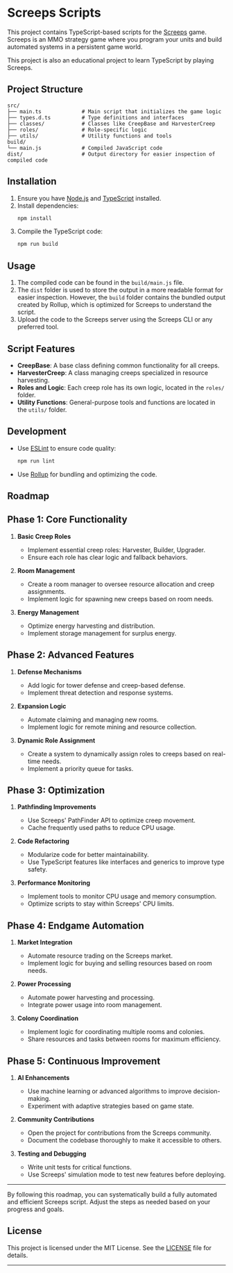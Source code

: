 # Screeps Scripts

This project contains TypeScript-based scripts for the [Screeps](https://screeps.com/) game. Screeps is an MMO strategy game where you program your units and build automated systems in a persistent game world.

This project is also an educational project to learn TypeScript by playing Screeps.

## Project Structure

```
src/
├── main.ts             # Main script that initializes the game logic
├── types.d.ts          # Type definitions and interfaces
├── classes/            # Classes like CreepBase and HarvesterCreep
├── roles/              # Role-specific logic
├── utils/              # Utility functions and tools
build/
└── main.js             # Compiled JavaScript code
dist/                   # Output directory for easier inspection of compiled code
```

## Installation

1. Ensure you have [Node.js](https://nodejs.org/) and [TypeScript](https://www.typescriptlang.org/) installed.
2. Install dependencies:
   ```bash
   npm install
   ```
3. Compile the TypeScript code:
   ```bash
   npm run build
   ```

## Usage

1. The compiled code can be found in the `build/main.js` file.
2. The `dist` folder is used to store the output in a more readable format for easier inspection. However, the `build` folder contains the bundled output created by Rollup, which is optimized for Screeps to understand the script.
3. Upload the code to the Screeps server using the Screeps CLI or any preferred tool.

## Script Features

- **CreepBase**: A base class defining common functionality for all creeps.
- **HarvesterCreep**: A class managing creeps specialized in resource harvesting.
- **Roles and Logic**: Each creep role has its own logic, located in the `roles/` folder.
- **Utility Functions**: General-purpose tools and functions are located in the `utils/` folder.

## Development

- Use [ESLint](https://eslint.org/) to ensure code quality:
  ```bash
  npm run lint
  ```
- Use [Rollup](https://rollupjs.org/) for bundling and optimizing the code.

## Roadmap 

## Phase 1: Core Functionality

1. **Basic Creep Roles**
   - Implement essential creep roles: Harvester, Builder, Upgrader.
   - Ensure each role has clear logic and fallback behaviors.

2. **Room Management**
   - Create a room manager to oversee resource allocation and creep assignments.
   - Implement logic for spawning new creeps based on room needs.

3. **Energy Management**
   - Optimize energy harvesting and distribution.
   - Implement storage management for surplus energy.

## Phase 2: Advanced Features

1. **Defense Mechanisms**
   - Add logic for tower defense and creep-based defense.
   - Implement threat detection and response systems.

2. **Expansion Logic**
   - Automate claiming and managing new rooms.
   - Implement logic for remote mining and resource collection.

3. **Dynamic Role Assignment**
   - Create a system to dynamically assign roles to creeps based on real-time needs.
   - Implement a priority queue for tasks.

## Phase 3: Optimization

1. **Pathfinding Improvements**
   - Use Screeps' PathFinder API to optimize creep movement.
   - Cache frequently used paths to reduce CPU usage.

2. **Code Refactoring**
   - Modularize code for better maintainability.
   - Use TypeScript features like interfaces and generics to improve type safety.

3. **Performance Monitoring**
   - Implement tools to monitor CPU usage and memory consumption.
   - Optimize scripts to stay within Screeps' CPU limits.

## Phase 4: Endgame Automation

1. **Market Integration**
   - Automate resource trading on the Screeps market.
   - Implement logic for buying and selling resources based on room needs.

2. **Power Processing**
   - Automate power harvesting and processing.
   - Integrate power usage into room management.

3. **Colony Coordination**
   - Implement logic for coordinating multiple rooms and colonies.
   - Share resources and tasks between rooms for maximum efficiency.

## Phase 5: Continuous Improvement

1. **AI Enhancements**
   - Use machine learning or advanced algorithms to improve decision-making.
   - Experiment with adaptive strategies based on game state.

2. **Community Contributions**
   - Open the project for contributions from the Screeps community.
   - Document the codebase thoroughly to make it accessible to others.

3. **Testing and Debugging**
   - Write unit tests for critical functions.
   - Use Screeps' simulation mode to test new features before deploying.

---

By following this roadmap, you can systematically build a fully automated and efficient Screeps script. Adjust the steps as needed based on your progress and goals.

## License

This project is licensed under the MIT License. See the [LICENSE](LICENSE) file for details.

---